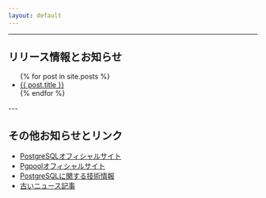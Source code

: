 ```yaml
---
layout: default
---
```


---

## リリース情報とお知らせ

<ul>
  {% for post in site.posts %}
    <li>
      <a href="{{ post.url }}">{{ post.title }}</a>
    </li>
  {% endfor %}
</ul>
---

## その他お知らせとリンク

- [PostgreSQLオフィシャルサイト](https://www.postgresql.org)
- [Pgpoolオフィシャルサイト](https://pgpool.net)
- [PostgreSQLに関する技術情報](https://www.sraoss.co.jp/technology/postgresql/)
- [古いニュース記事](index-old.html)
